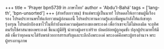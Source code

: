 +++
title = 'Prayer bpn5739 in ภาษาไทย'
author = 'Abdu'l-Bahá'
tags = ['lang-th', 'bpn-unsorted']
+++
(สำหรับเยาวชน)
	ข้าแต่พระผู้เป็นนาย! โปรดดลให้เยาวชนผู้นี้เรืองรอง โปรดประทานพรให้แก่เยาวชนผู้อ่อนแอนี้ โปรดประทานความรู้และเพิ่มพูนกำลังให้แก่เขาทุกรุ่งอรุณ โปรดปกป้องเขาไว้ในที่กำบังแห่งความคุ้มครองของพระองค์ เพื่อว่าเขาจะได้ไม่หลงผิด จะอุทิศตนรับใช้ศาสนาของพระองค์ ชี้แนะผู้มีทิฐิ นำทางผู้เคราะห์ร้าย ปลดปล่อยผู้ถูกคุมขัง ปลุกผู้ประมาทให้มีสติ เพื่อว่าทุกคนจะได้รับพรด้วยการสรรเสริญและระลึกถึงพระองค์ พระองค์คือพระผู้ทรงอำนาจ พระผู้ทรงอานุภาพ
